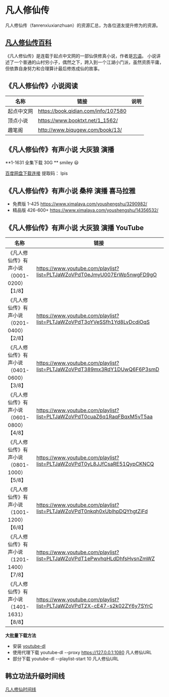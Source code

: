 # 凡人修仙传
凡人修仙传（fanrenxiuxianzhuan）的资源汇总，为各位道友提升修为的资源。

## [凡人修仙传百科](https://baike.baidu.com/item/%E5%87%A1%E4%BA%BA%E4%BF%AE%E4%BB%99%E4%BC%A0/54139)
《凡人修仙传》是连载于起点中文网的一部仙侠修真小说，作者是[忘语](https://baike.baidu.com/item/%E5%BF%98%E8%AF%AD/4735254)。
小说讲述了一个普通的山村穷小子，偶然之下，跨入到一个江湖小门派，虽然资质平庸，但依靠自身努力和合理算计最后修炼成仙的故事。

## 《凡人修仙传》小说阅读

|名称|链接|说明|
|-|-|-|
|起点中文网|https://book.qidian.com/info/107580||
|顶点小说|https://www.booktxt.net/1_1562/||
|趣笔阁|http://www.biqugew.com/book/13/||

## 《凡人修仙传》有声小说 大灰狼 演播

**1-1631 全集下载 30G ** 	smiley :smiley:

[百度网盘下载连接](https://pan.baidu.com/s/1b3Pnw1rBU-pt-StXAK9DDw) 
提取码： lpis

## 《凡人修仙传》有声小说 桑梓 演播 喜马拉雅
+ 免费版 1-425 https://www.ximalaya.com/youshengshu/3290982/
+ 精品版 426-600+ https://www.ximalaya.com/youshengshu/14356532/

## 《凡人修仙传》有声小说 大灰狼 演播 YouTube

|名称|链接|
|-|-|
|《凡人修仙传》有声小说（0001-0200）【1/8】| https://www.youtube.com/playlist?list=PLTJaWZoVPdT0eJmyU007ErWp5nwgFD9gO |
|《凡人修仙传》有声小说（0201-0400）【2/8】| https://www.youtube.com/playlist?list=PLTJaWZoVPdT3oYVeSSfh1Yd8LvDcdiOqS |
|《凡人修仙传》有声小说（0401-0600）【3/8】| https://www.youtube.com/playlist?list=PLTJaWZoVPdT389mx3RdY1DUwQ6F6P3smD |
|《凡人修仙传》有声小说（0601-0800）【4/8】| https://www.youtube.com/playlist?list=PLTJaWZoVPdT0cuaZ6q1RaqFBqxM5vT5aa |
|《凡人修仙传》有声小说（0801-1000）【5/8】| https://www.youtube.com/playlist?list=PLTJaWZoVPdT0yL8JJfCsaRE51QypCKNCQ |
|《凡人修仙传》有声小说（1001-1200）【6/8】| https://www.youtube.com/playlist?list=PLTJaWZoVPdT0nkqh0xUblhpDQYhgtZiFd |
|《凡人修仙传》有声小说（1201-1400）【7/8】| https://www.youtube.com/playlist?list=PLTJaWZoVPdT1ePwvhqHLdDhfsHvsnZmWZ |
|《凡人修仙传》有声小说（1401-1631）【8/8】| https://www.youtube.com/playlist?list=PLTJaWZoVPdT2X-cE47-s2k02ZY6y7SYrC |

**大批量下载方法** 
+ 安装 [youtube-dl](https://github.com/rg3/youtube-dl)
+ 使用代理下载 youtube-dl --proxy https://127.0.0.1:1080 凡人修仙URL
+ 部分下载 youtube-dl --playlist-start 10 凡人修仙URL

## 韩立功法升级时间线
[凡人修仙时间线](https://github.com/yanming152/fanren/blob/master/%E5%87%A1%E4%BA%BA%E4%BF%AE%E4%BB%99%E6%97%B6%E9%97%B4%E7%BA%BF.txt)
